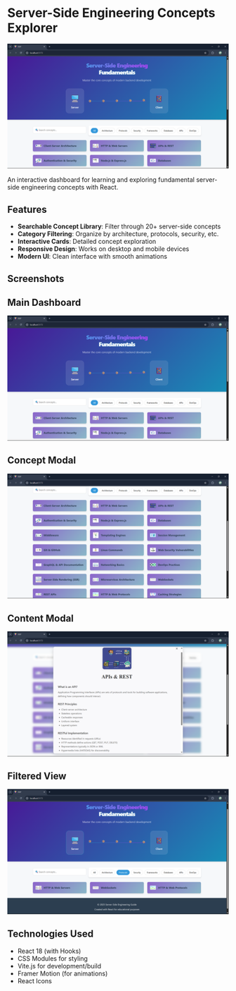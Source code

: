 # Server-Side Engineering Concepts Explorer

![Application Screenshot](./screenshots/landingpage.png) 

An interactive dashboard for learning and exploring fundamental server-side engineering concepts with React.

## Features

- **Searchable Concept Library**: Filter through 20+ server-side concepts
- **Category Filtering**: Organize by architecture, protocols, security, etc.
- **Interactive Cards**: Detailed concept exploration
- **Responsive Design**: Works on desktop and mobile devices
- **Modern UI**: Clean interface with smooth animations

## Screenshots

## Main Dashboard  
![Main View](./ScreenShots/landingpage.png)


## Concept Modal  
![Concepts ](./ScreenShots/concepts.png)


## Content Modal  
![concept Detail](./ScreenShots/content.png)

## Filtered View  
![Filtered Concepts](./ScreenShots/filterPage.png)


## Technologies Used

- React 18 (with Hooks)
- CSS Modules for styling
- Vite.js for development/build
- Framer Motion (for animations)
- React Icons
